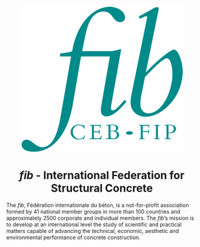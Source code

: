 <center>
<img src="profile/logo_green.png">
</center>

<h1 align="center">
<i>fib</i> - International Federation for Structural Concrete
</h1>

The _fib_, Fédération internationale du béton, is a not-for-profit association formed by 41 national member groups in more than 100 countries and approximately 2500 corporate and individual members. The _fib_’s mission is to develop at an international level the study of scientific and practical matters capable of advancing the technical, economic, aesthetic and environmental performance of concrete construction.